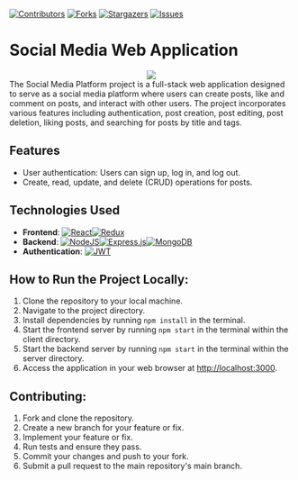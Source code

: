 [![Contributors][contributors-shield]][contributors-url]
[![Forks][forks-shield]][forks-url]
[![Stargazers][stars-shield]][stars-url]
[![Issues][issues-shield]][issues-url]

# Social Media Web Application
<div align="center">
  <a href="https://social-media-mern-webapp.netlify.app/"><img src="https://github.com/SinghAstra/Social-Media-WebApp/blob/main/images/social-media.png"/></a>
</div>
The Social Media Platform project is a full-stack web application designed to serve as a social media platform where users can create posts, like and comment on posts, and interact with other users. The project incorporates various features including authentication, post creation, post editing, post deletion, liking posts, and searching for posts by title and tags.



## Features
- User authentication: Users can sign up, log in, and log out.
- Create, read, update, and delete (CRUD) operations for posts.

## Technologies Used
- **Frontend**: [![React][React.js]][React-url][![Redux][Redux]][Redux-url]
- **Backend**: [![NodeJS][NodeJS]][NodeJS-url][![Express.js][ExpressJS]][ExpressJS-url][![MongoDB][MongoDB]][MongoDB-url]
- **Authentication**: [![JWT][JWT]][JWT-url]

## How to Run the Project Locally:

1. Clone the repository to your local machine.
2. Navigate to the project directory.
3. Install dependencies by running `npm install` in the terminal.
4. Start the frontend server by running `npm start` in the terminal within the client directory.
5. Start the backend server by running `npm start` in the terminal within the server directory.
6. Access the application in your web browser at [http://localhost:3000](http://localhost:3000).

## Contributing:

1. Fork and clone the repository.
2. Create a new branch for your feature or fix.
3. Implement your feature or fix.
4. Run tests and ensure they pass.
5. Commit your changes and push to your fork.
6. Submit a pull request to the main repository's main branch.


<!-- MARKDOWN LINKS & IMAGES -->
<!-- https://www.markdownguide.org/basic-syntax/#reference-style-links -->
[contributors-shield]: https://img.shields.io/github/contributors/SinghAstra/Social-Media-WebApp.svg?style=for-the-badge
[contributors-url]: https://github.com/SinghAstra/Social-Media-WebApp/graphs/contributors
[forks-shield]: https://img.shields.io/github/forks/SinghAstra/Social-Media-WebApp.svg?style=for-the-badge
[forks-url]: https://github.com/SinghAstra/Social-Media-WebApp/network/members
[stars-shield]: https://img.shields.io/github/stars/SinghAstra/Social-Media-WebApp.svg?style=for-the-badge
[stars-url]: https://github.com/SinghAstra/Social-Media-WebApp/stargazers
[issues-shield]: https://img.shields.io/github/issues/SinghAstra/Social-Media-WebApp.svg?style=for-the-badge
[issues-url]: https://github.com/SinghAstra/Social-Media-WebApp/issues
[product-screenshot]: images/screenshot.png
[React.js]: https://img.shields.io/badge/React-20232A?style=for-the-badge&logo=react&logoColor=61DAFB
[React-url]: https://reactjs.org/
[Redux]:https://img.shields.io/badge/redux-%23593d88.svg?style=for-the-badge&logo=redux&logoColor=white
[Redux-url]:https://redux.js.org/
[NodeJS]:https://img.shields.io/badge/node.js-6DA55F?style=for-the-badge&logo=node.js&logoColor=white
[NodeJS-url]:https://nodejs.org/en
[ExpressJS]:https://img.shields.io/badge/express.js-%23404d59.svg?style=for-the-badge&logo=express&logoColor=%2361DAFB
[ExpressJS-url]:https://expressjs.com/
[MongoDB]:https://img.shields.io/badge/MongoDB-%234ea94b.svg?style=for-the-badge&logo=mongodb&logoColor=white
[MongoDB-url]:https://www.mongodb.com/
[JWT]:https://img.shields.io/badge/JWT-black?style=for-the-badge&logo=JSON%20web%20tokens
[JWT-url]:https://jwt.io/
[Social-Media-WebApp-Logo]:https://github.com/SinghAstra/Social-Media-WebApp/blob/main/images/social-media.png
[Social-Media-WebApp]:https://social-media-mern-webapp.netlify.app/





